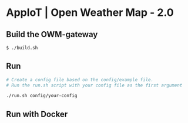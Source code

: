 # AppIoT | Open Weather Map - 2.0

## Build the OWM-gateway

``` bash
$ ./build.sh

``` 

## Run 

```bash
# Create a config file based on the config/example file.
# Run the run.sh script with your config file as the first argument

./run.sh config/your-config
```

## Run with Docker
